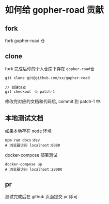 # 如何给 gopher-road 贡献

## fork

fork gopher-road 仓

## clone

fork 完成后你的个人仓库下存在 `gopher-road`仓

```shell
git clone git@github.com/xx/gopher-road

// 创建分支
git checkout -b patch-1
```

修改完对应的文档和代码后, commit 到 patch-1 中.

## 本地测试文档

如果本地存在 node 环境

```shell
npm run docs:dev
# 浏览器访问 localhost:8080
```

docker-compose 部署测试

```shell
docker-compose up
# 浏览器访问 localhost:28080
```

## pr

测试完成后在 github 页面提交 pr 即可.